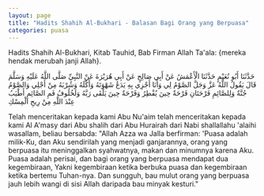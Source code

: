 ```yaml
---
layout: page
title: "Hadits Shahih Al-Bukhari - Balasan Bagi Orang yang Berpuasa"
categories: puasa
---
```


Hadits Shahih Al-Bukhari, Kitab Tauhid, Bab Firman Allah Ta'ala: {mereka hendak merubah janji Allah}.

<p class="arab">
حَدَّثَنَا أَبُو نُعَيْمٍ حَدَّثَنَا الْأَعْمَشُ عَنْ أَبِي صَالِحٍ عَنْ أَبِي هُرَيْرَةَ عَنْ النَّبِيِّ صَلَّى اللَّهُ عَلَيْهِ وَسَلَّمَ قَالَ يَقُولُ اللَّهُ عَزَّ وَجَلَّ الصَّوْمُ لِي وَأَنَا أَجْزِي بِهِ يَدَعُ شَهْوَتَهُ وَأَكْلَهُ وَشُرْبَهُ مِنْ أَجْلِي وَالصَّوْمُ جُنَّةٌ وَلِلصَّائِمِ فَرْحَتَانِ فَرْحَةٌ حِينَ يُفْطِرُ وَفَرْحَةٌ حِينَ يَلْقَى رَبَّهُ وَلَخُلُوفُ فَمِ الصَّائِمِ أَطْيَبُ عِنْدَ اللَّهِ مِنْ رِيحِ الْمِسْكِ
</p>

Telah menceritakan kepada kami Abu Nu'aim telah menceritakan kepada kami Al A'masy dari Abu shalih dari Abu Hurairah dari Nabi shallallahu 'alaihi wasallam, beliau bersabda: "Allah Azza wa Jalla berfirman: 'Puasa adalah milik-Ku, dan Aku sendirilah yang menjadi ganjarannya, orang yang berpuasa itu meninggalkan syahwatnya, makan dan minumnya karena Aku. Puasa adalah perisai, dan bagi orang yang berpuasa mendapat dua kegembiraan, Yakni kegembiraan ketika berbuka puasa dan kegembiraan ketika bertemu Tuhan-nya. Dan sungguh, bau mulut orang yang berpuasa jauh lebih wangi di sisi Allah daripada bau minyak kesturi."